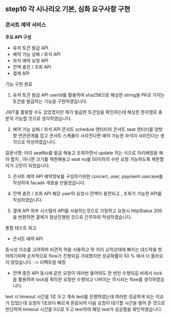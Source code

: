 ## step10 각 시나리오 기본, 심화 요구사항 구현 

### 콘서트 예약 서비스 

 **주요 API 구성**

- 유저 토큰 발급 API
- 예약 가능 날짜 / 좌석 API
- 좌석 예약 요청 API
- 잔액 충전 / 조회 API
- 결제 API

기능 구현 완료 

1) 유저 토큰 발급 API 
userId를 활용하여 sha256으로 해싱한 string을 PK로 가지는 토큰을 발급하는 기능을 구현하였습니다.

JWT를 활용할 수도 있었겠지만 제가 발급한 토큰임을 확인하는데 해싱한 문자열로 충분히 가능할 것으로 생각하였습니다.

2) 예약 가능 날짜 / 좌석 API
콘서트 schedule 엔티티와 콘서트 seat 엔티티를 양방향 연관관계를 잡고 콘서트 스케쥴이 사라진다면 예약 가능한 좌석이 사라진다는
생각으로 작성하였습니다.

질문사항: 미리 seatNo를 발급 해놓고 조회하면서 update 치는 식으로 자리배정을 해야 할지 , 아니면 크기를 제한해놓고 
seat no를 50이하의 수만 요청 가능하도록 제한할지가 고민이 되었습니다.

3) 콘서트 예약 API
 예약정보를 구성하기위한 concert, user, payment usecase를 작성하여 facade 계층을 만들었습니다.

4) 잔액 충전 / 조회 API
해당 user의 요청시 잔액이 충전되고 , 조회가 가능한 API를 작성하였습니다.

5) 결제 API
외부 시스템의 API를 사용하는것으로 가정하고 요청시 httpStatus 200을 반환하면 결제가 정상진행된 것으로 간주하여 작성하였습니다.

통합 테스트 회고 


- 콘서트 예약 API 

동시성 이슈를 고려하여 비관적 락을 사용하고 락 끼리 교착상태에 빠지는 데드락을 방어하기위해 순차적으로 flow가 진행되길 기대했지만 
성공확률이 50 % 에서 더 올라오지 않았습니다. -> 리팩토링 예정

-  잔액 충전 API 
동시에 같은 요청이 여러번 들어와도 한 번만 수행되길 바래서 lock을 활용하여 lock을 획득한 요청만 수행되고 나머지는 무시되는 flow를 생각하였습니다.

test 시 timeout 시간을 1로 두고 계속 test를 진행하였는데 여러번 성공하게 되는 이슈가 있었는데 요청이 1초보다 빠르게 완료되어 다음 요청이 대기할 시간을 벌어
준 것으로 판단하여 timeout 시간을 0으로 두고 test하여 해당 test가 성공함을 확인하였습니다.


